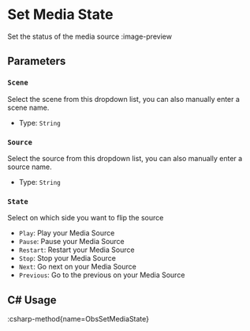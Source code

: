 # Set Media State
Set the status of the media source
:image-preview

## Parameters
### `Scene`
Select the scene from this dropdown list, you can also manually enter a scene name.

- Type: `String`

### `Source`
Select the source from this dropdown list, you can also manually enter a source name.

- Type: `String`

### `State`
Select on which side you want to flip the source

- `Play`: Play your Media Source
- `Pause`: Pause your Media Source
- `Restart`: Restart your Media Source
- `Stop`: Stop your Media Source
- `Next`: Go next on your Media Source
- `Previous`: Go to the previous on your Media Source

## C# Usage
:csharp-method{name=ObsSetMediaState}
